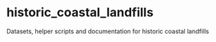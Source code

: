 # historic_coastal_landfills
Datasets, helper scripts and documentation for historic coastal landfills
